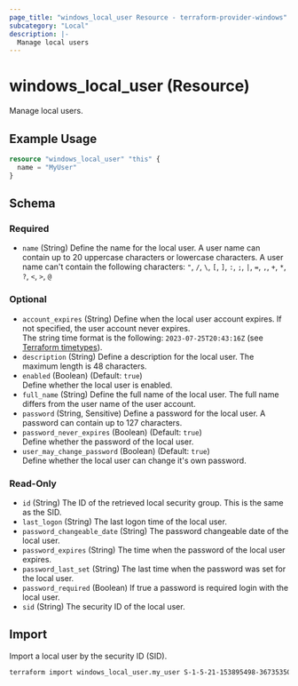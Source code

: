 ```yaml
---
page_title: "windows_local_user Resource - terraform-provider-windows"
subcategory: "Local"
description: |-
  Manage local users
---
```

# windows_local_user (Resource)

<!-- resource description generated from schema -->
Manage local users.
<!-- examples generated from example files -->
## Example Usage

```terraform
resource "windows_local_user" "this" {
  name = "MyUser"
}
```

<!-- schema generated by tfplugindocs -->
## Schema

### Required

- `name` (String) Define the name for the local user. A user name can contain up to 20 uppercase characters or lowercase characters. A user name can't contain the following characters: `"`, `/`, `\`, `[`, `]`, `:`, `;`, `|`, `=`, `,`, `+`, `*`, `?`, `<`, `>`, `@`

### Optional

- `account_expires` (String) Define when the local user account expires. If not specified, the user account never expires.<br>The string time format is the following: `2023-07-25T20:43:16Z` (see [Terraform timetypes](https://pkg.go.dev/github.com/hashicorp/terraform-plugin-framework-timetypes@v0.3.0/timetypes#RFC3339)).
- `description` (String) Define a description for the local user. The maximum length is 48 characters.
- `enabled` (Boolean) (Default: `true`)<br>Define whether the local user is enabled.
- `full_name` (String) Define the full name of the local user. The full name differs from the user name of the user account.
- `password` (String, Sensitive) Define a password for the local user. A password can contain up to 127 characters.
- `password_never_expires` (Boolean) (Default: `true`)<br>Define whether the password of the local user.
- `user_may_change_password` (Boolean) (Default: `true`)<br>Define whether the local user can change it's own password.

### Read-Only

- `id` (String) The ID of the retrieved local security group. This is the same as the SID.
- `last_logon` (String) The last logon time of the local user.
- `password_changeable_date` (String) The password changeable date of the local user.
- `password_expires` (String) The time when the password of the local user expires.
- `password_last_set` (String) The last time when the password was set for the local user.
- `password_required` (Boolean) If true a password is required login with the local user.
- `sid` (String) The security ID of the local user.
## Import

Import a local user by the security ID (SID).

```bash
terraform import windows_local_user.my_user S-1-5-21-153895498-367353507-3704405138-1012
```